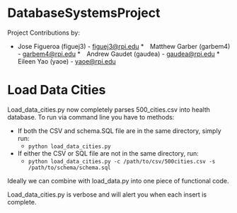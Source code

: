 # DatabaseSystemsProject

Project Contributions by:

 * Jose Figueroa (figuej3) - figuej3@rpi.edu
 * Matthew Garber (garbem4) - garbem4@rpi.edu 
 * Andrew Gaudet (gaudea) - gaudea@rpi.edu 
 * Eileen Yao (yaoe) - yaoe@rpi.edu 
 
# Load Data Cities

Load_data_cities.py now completely parses 500_cities.csv into health database. To run via command line you have to methods:

* If both the CSV and schema.SQL file are in the same directory, simply run:
  * `python load_data_cities.py`
* If either the CSV or SQL file are not in the same directory, run:
  * `python load_data_cities.py -c /path/to/csv/500cities.csv -s /path/to/schema/schema.sql`


Ideally we can combine with load_data.py into one piece of functional code.

Load_data_cities.py is verbose and will alert you when each insert is complete.
